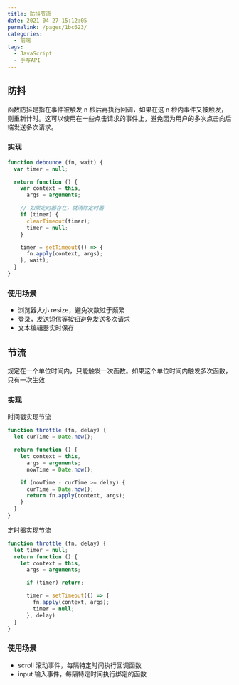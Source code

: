 ```yaml
---
title: 防抖节流
date: 2021-04-27 15:12:05
permalink: /pages/1bc623/
categories:
  - 前端
tags:
  - JavaScript
  - 手写API
---
```

## 防抖
函数防抖是指在事件被触发 n 秒后再执行回调，如果在这 n 秒内事件又被触发，则重新计时。这可以使用在一些点击请求的事件上，避免因为用户的多次点击向后端发送多次请求。

### 实现
```js
function debounce (fn, wait) {
  var timer = null;

  return function () {
    var context = this,
      args = arguments;

    // 如果定时器存在，就清除定时器
    if (timer) {
      clearTimeout(timer);
      timer = null;
    }

    timer = setTimeout(() => {
      fn.apply(context, args);
    }, wait);
  }
}
```

### 使用场景
- 浏览器大小 resize，避免次数过于频繁
- 登录，发送短信等按钮避免发送多次请求
- 文本编辑器实时保存

## 节流
规定在一个单位时间内，只能触发一次函数。如果这个单位时间内触发多次函数，只有一次生效

### 实现
时间戳实现节流
```js
function throttle (fn, delay) {
  let curTime = Date.now();

  return function () {
    let context = this,
      args = arguments;
      nowTime = Date.now();

    if (nowTime - curTime >= delay) {
      curTime = Date.now();
      return fn.apply(context, args);
    }
  }
}
```

定时器实现节流
```js
function throttle (fn, delay) {
  let timer = null;
  return function () {
    let context = this,
      args = arguments;

      if (timer) return;

      timer = setTimeout(() => {
        fn.apply(context, args);
        timer = null;
      }, delay)
  }
}
```

### 使用场景
- scroll 滚动事件，每隔特定时间执行回调函数
- input 输入事件，每隔特定时间执行绑定的函数